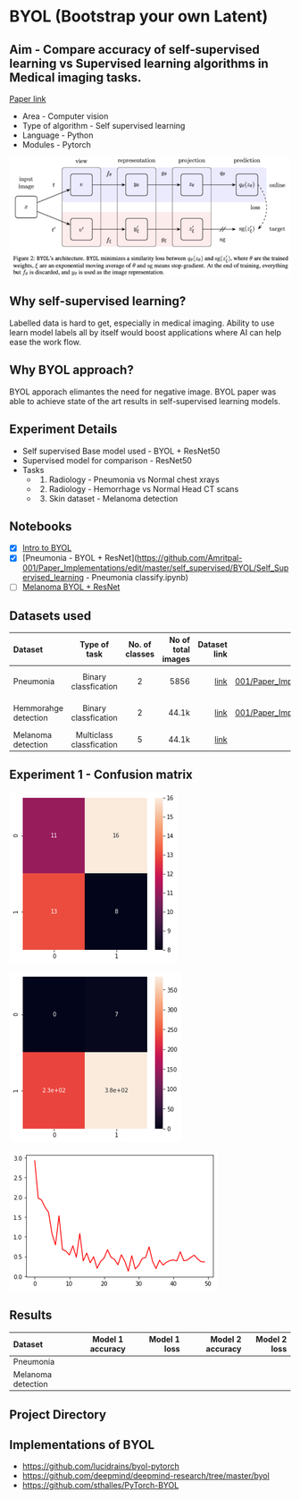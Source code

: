 # BYOL (Bootstrap your own Latent)

## Aim - Compare accuracy of self-supervised learning vs Supervised learning algorithms in Medical imaging tasks. 
[Paper link](https://arxiv.org/abs/2006.07733)


- Area - Computer vision
- Type of algorithm - Self supervised learning
- Language - Python
- Modules - Pytorch

![Architecture design](Images/BYOL_architecture.png)

## Why self-supervised learning?
Labelled data is hard to get, especially in medical imaging. Ability to use learn model labels all by itself would boost applications where AI can help ease the work flow. 

## Why BYOL approach?
BYOL apporach elimantes the need for negative image. BYOL paper was able to achieve state of the art results in self-supervised learning models.

## Experiment Details
- Self supervised Base model used  - BYOL + ResNet50
- Supervised model for comparison  - ResNet50
- Tasks
  - 1. Radiology - Pneumonia vs  Normal chest xrays
  - 2. Radiology - Hemorrhage vs  Normal Head CT scans
  - 3. Skin dataset - Melanoma detection

## Notebooks
- [x] [Intro to BYOL](https://github.com/Amritpal-001/Paper_Implementations/edit/master/self_supervised/BYOL/BYOL_Understanding_model.ipynb)
- [x] [Pneumonia - BYOL + ResNet](https://github.com/Amritpal-001/Paper_Implementations/edit/master/self_supervised/BYOL/Self_Supervised_learning - Pneumonia classify.ipynb)
- [ ] [Melanoma BYOL + ResNet]()

## Datasets used

| Dataset  | Type of task | No. of classes  | No of total images | Dataset link | code | 
| :---         |     :---:      | :---:      |          ---: |   ---: |---: |
|  Pneumonia | Binary classfication  | 2  | 5856 | [link](https://www.kaggle.com/paultimothymooney/chest-xray-pneumonia) |  [link](https://github.com/Amritpal-001/Paper_Implementations/edit/master/self_supervised/BYOL/Self_Supervised_learning - Pneumonia classify.ipynb) | 
|  Hemmorahge detection | Binary classfication  | 2  | 44.1k | [link](https://www.kaggle.com/felipekitamura/head-ct-hemorrhage) |  [link](https://github.com/Amritpal-001/Paper_Implementations/edit/master/self_supervised/BYOL/Self_Supervised_learning - Pneumonia classify.ipynb) |  
|  Melanoma detection | Multiclass classfication  | 5  | 44.1k | [link](https://www.kaggle.com/cdeotte/jpeg-melanoma-192x192) |   |  


## Experiment 1 - Confusion matrix
![BYOL - Hemorrahge](https://github.com/Amritpal-001/Deep-learning/blob/master/self_supervised/BYOL/Images/experiment_1/Hemorrahge_cm.png)

![BYOL - Pneumonia dataset](https://github.com/Amritpal-001/Deep-learning/blob/master/self_supervised/BYOL/Images/experiment_1/Pneumonia_cm.png)

![Hemorrahge_BYOL_loss](https://github.com/Amritpal-001/Deep-learning/blob/master/self_supervised/BYOL/Images/experiment_1/Hemorrahge_BYOL_loss.png)


## Results

| Dataset  | Model 1 accuracy | Model 1 loss | Model 2 accuracy | Model 2 loss | 
| :---         |     :---:      |          ---: |   ---: |          ---: |
|  Pneumonia |   |  | | |
|  Melanoma detection | |  | | |


## Project Directory 



## Implementations of BYOL
- https://github.com/lucidrains/byol-pytorch
- https://github.com/deepmind/deepmind-research/tree/master/byol
- https://github.com/sthalles/PyTorch-BYOL
